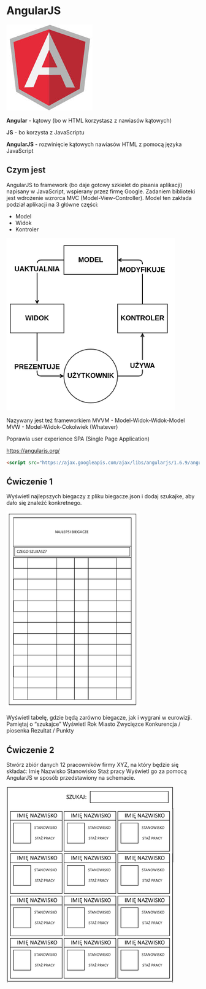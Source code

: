# AngularJS

![angular](../../images/angular.jpg)

**Angular** - kątowy (bo w HTML korzystasz z nawiasów kątowych)

**JS** - bo korzysta z JavaScriptu

**AngularJS** - rozwinięcie kątowych nawiasów HTML z pomocą języka JavaScript

## Czym jest

AngularJS to framework (bo daje gotowy szkielet do pisania aplikacji) napisany w JavaScript, wspierany przez firmę Google. Zadaniem biblioteki jest wdrożenie wzrorca MVC (Model-View-Controller).
Model ten zakłada podział aplikacji na 3 główne części:

- Model
- Widok
- Kontroler

![angular](../../images/mvc.png)


Nazywany jest też frameworkiem
MVVM - Model-Widok-Widok-Model
MVW - Model-Widok-Cokolwiek (Whatever)

Poprawia user experience SPA (Single Page Application)


https://angularjs.org/

```html
<script src="https://ajax.googleapis.com/ajax/libs/angularjs/1.6.9/angular.min.js"></script>
```

## Ćwiczenie 1
Wyświetl najlepszych biegaczy z pliku biegacze.json i dodaj szukajke, aby dało się znaleźć konkretnego.

![angular](../../images/angular_exercise.png)

Wyświetl tabelę, gdzie będą zarówno biegacze, jak i wygrani w eurowizji. Pamiętaj o “szukajce”
Wyświetl
Rok
Miasto
Zwycięzce
Konkurencja / piosenka
Rezultat / Punkty

## Ćwiczenie 2
Stwórz zbiór danych 12 pracowników firmy XYZ, na który będzie się składać:
Imię
Nazwisko
Stanowisko
Staż pracy
Wyświetl go za pomocą AngularJS w sposób przedstawiony na schemacie. 

![angular](../../images/angular_exercise_2.png)
